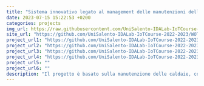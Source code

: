 ```yaml
---
title: "Sistema innovativo legato al management delle manutenzioni delle caldaie"
date: 2023-07-15 15:22:53 +0200
categories: projects
img_url: https://raw.githubusercontent.com/UniSalento-IDALab-IoTCourse-2022-2023/WOT-Gateway-AprileVadacca/main/img%20readme/architettura%202.png
site_url: "https://github.com/UniSalento-IDALab-IoTCourse-2022-2023/WOT-RaspberryBoiler-AprileVadacca"
project_url1: "https://github.com/UniSalento-IDALab-IoTCourse-2022-2023/WOT-monitoring-fe-AprileVadacca"
project_url2: "https://github.com/UniSalento-IDALab-IoTCourse-2022-2023/WOT-monitoring-be-AprileVadacca"
project_url3: "https://github.com/UniSalento-IDALab-IoTCourse-2022-2023/WOT-RaspberryBoiler-AprileVadacca"
project_url4: "https://github.com/UniSalento-IDALab-IoTCourse-2022-2023/WOT-Gateway-AprileVadacca"
project_url5: ""
project_url6: ""
description: "Il progetto è basato sulla manutenzione delle caldaie, considerando la pericolosità dei processi che utilizzano (come la combustione del gas) e l'impatto ambientale che possono avere."
---
```


